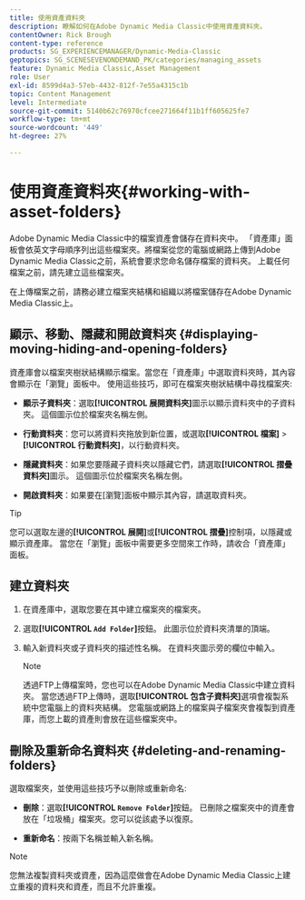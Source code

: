 ```yaml
---
title: 使用資產資料夾
description: 瞭解如何在Adobe Dynamic Media Classic中使用資產資料夾。
contentOwner: Rick Brough
content-type: reference
products: SG_EXPERIENCEMANAGER/Dynamic-Media-Classic
geptopics: SG_SCENESEVENONDEMAND_PK/categories/managing_assets
feature: Dynamic Media Classic,Asset Management
role: User
exl-id: 8599d4a3-57eb-4432-812f-7e55a4315c1b
topic: Content Management
level: Intermediate
source-git-commit: 5140b62c76970cfcee271664f11b1ff605625fe7
workflow-type: tm+mt
source-wordcount: '449'
ht-degree: 27%

---
```


# 使用資產資料夾{#working-with-asset-folders}

Adobe Dynamic Media Classic中的檔案資產會儲存在資料夾中。 「資產庫」面板會依英文字母順序列出這些檔案夾。將檔案從您的電腦或網路上傳到Adobe Dynamic Media Classic之前，系統會要求您命名儲存檔案的資料夾。 上載任何檔案之前，請先建立這些檔案夾。

在上傳檔案之前，請務必建立檔案夾結構和組織以將檔案儲存在Adobe Dynamic Media Classic上。

## 顯示、移動、隱藏和開啟資料夾 {#displaying-moving-hiding-and-opening-folders}

資產庫會以檔案夾樹狀結構顯示檔案。當您在「資產庫」中選取資料夾時，其內容會顯示在「瀏覽」面板中。 使用這些技巧，即可在檔案夾樹狀結構中尋找檔案夾:

* **顯示子資料夾**：選取&#x200B;**[!UICONTROL 展開資料夾]**&#x200B;圖示以顯示資料夾中的子資料夾。 這個圖示位於檔案夾名稱左側。

* **行動資料夾**：您可以將資料夾拖放到新位置，或選取&#x200B;**[!UICONTROL 檔案]** > **[!UICONTROL 行動資料夾]**，以行動資料夾。

* **隱藏資料夾**：如果您要隱藏子資料夾以隱藏它們，請選取&#x200B;**[!UICONTROL 摺疊資料夾]**&#x200B;圖示。 這個圖示位於檔案夾名稱左側。

* **開啟資料夾**：如果要在[瀏覽]面板中顯示其內容，請選取資料夾。

>[!TIP]
>
>您可以選取左邊的&#x200B;**[!UICONTROL 展開]**&#x200B;或&#x200B;**[!UICONTROL 摺疊]**&#x200B;控制項，以隱藏或顯示資產庫。 當您在「瀏覽」面板中需要更多空間來工作時，請收合「資產庫」面板。

## 建立資料夾

1. 在資產庫中，選取您要在其中建立檔案夾的檔案夾。
1. 選取&#x200B;**[!UICONTROL `Add Folder`]**&#x200B;按鈕。 此圖示位於資料夾清單的頂端。
1. 輸入新資料夾或子資料夾的描述性名稱。 在資料夾圖示旁的欄位中輸入。

   >[!NOTE]
   >
   >透過FTP上傳檔案時，您也可以在Adobe Dynamic Media Classic中建立資料夾。 當您透過FTP上傳時，選取&#x200B;**[!UICONTROL 包含子資料夾]**&#x200B;選項會複製系統中您電腦上的資料夾結構。 您電腦或網路上的檔案與子檔案夾會複製到資產庫，而您上載的資產則會放在這些檔案夾中。

## 刪除及重新命名資料夾 {#deleting-and-renaming-folders}

選取檔案夾，並使用這些技巧予以刪除或重新命名:

* **刪除**：選取&#x200B;**[!UICONTROL `Remove Folder`]**&#x200B;按鈕。 已刪除之檔案夾中的資產會放在「垃圾桶」檔案夾。您可以從該處予以復原。

* **重新命名**：按兩下名稱並輸入新名稱。

>[!NOTE]
>
>您無法複製資料夾或資產，因為這麼做會在Adobe Dynamic Media Classic上建立重複的資料夾和資產，而且不允許重複。
